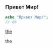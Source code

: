 ### Привет Мир!

```php
echo "Привет Мир!";
// da
```

[the](laboratory.html#theme-1-sub-list-2-2.2)


<a onclick="test(laboratory.html#theme-1-sub-list-2-2.2)">the</a>

